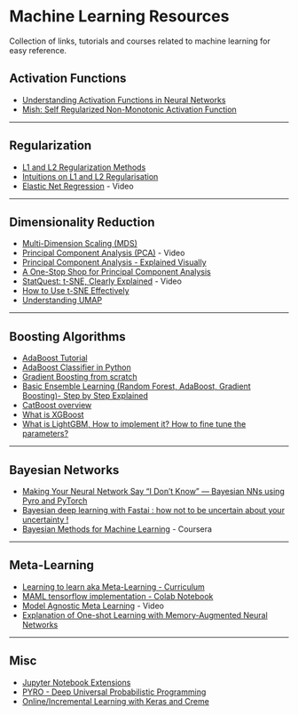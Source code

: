 # Machine Learning Resources
Collection of links, tutorials and courses related to machine learning for easy reference.

## Activation Functions

* [Understanding Activation Functions in Neural Networks](https://medium.com/the-theory-of-everything/understanding-activation-functions-in-neural-networks-9491262884e0)
* [Mish: Self Regularized Non-Monotonic Activation Function](https://github.com/digantamisra98/Mish)
------------ 
## Regularization

* [L1 and L2 Regularization Methods](https://towardsdatascience.com/l1-and-l2-regularization-methods-ce25e7fc831c)
* [Intuitions on L1 and L2 Regularisation](https://towardsdatascience.com/intuitions-on-l1-and-l2-regularisation-235f2db4c261)
* [Elastic Net Regression](https://www.youtube.com/watch?v=1dKRdX9bfIo) - Video
------------ 

## Dimensionality Reduction

* [Multi-Dimension Scaling (MDS)](https://blog.paperspace.com/dimension-reduction-with-multi-dimension-scaling/)
* [Principal Component Analysis (PCA)](https://www.youtube.com/watch?v=FgakZw6K1QQ) - Video
* [Principal Component Analysis - Explained Visually](http://setosa.io/ev/principal-component-analysis/)
* [A One-Stop Shop for Principal Component Analysis](https://towardsdatascience.com/a-one-stop-shop-for-principal-component-analysis-5582fb7e0a9c)
* [StatQuest: t-SNE, Clearly Explained](https://www.youtube.com/watch?v=NEaUSP4YerM) - Video
* [How to Use t-SNE Effectively](https://distill.pub/2016/misread-tsne/)
* [Understanding UMAP](https://pair-code.github.io/understanding-umap/)
------------ 
## Boosting Algorithms

* [AdaBoost Tutorial](https://mccormickml.com/2013/12/13/adaboost-tutorial/)
* [AdaBoost Classifier in Python](https://www.datacamp.com/community/tutorials/adaboost-classifier-python)
* [Gradient Boosting from scratch](https://medium.com/mlreview/gradient-boosting-from-scratch-1e317ae4587d)
* [Basic Ensemble Learning (Random Forest, AdaBoost, Gradient Boosting)- Step by Step Explained](https://towardsdatascience.com/basic-ensemble-learning-random-forest-adaboost-gradient-boosting-step-by-step-explained-95d49d1e2725)
* [CatBoost overview](https://www.kaggle.com/mitribunskiy/tutorial-catboost-overview)
* [What is XGBoost](https://www.kaggle.com/dansbecker/xgboost)
* [What is LightGBM, How to implement it? How to fine tune the parameters?](https://medium.com/@pushkarmandot/https-medium-com-pushkarmandot-what-is-lightgbm-how-to-implement-it-how-to-fine-tune-the-parameters-60347819b7)
------------ 
## Bayesian Networks

* [Making Your Neural Network Say “I Don’t Know” — Bayesian NNs using Pyro and PyTorch](https://towardsdatascience.com/making-your-neural-network-say-i-dont-know-bayesian-nns-using-pyro-and-pytorch-b1c24e6ab8cd)
* [Bayesian deep learning with Fastai : how not to be uncertain about your uncertainty !](https://towardsdatascience.com/bayesian-deep-learning-with-fastai-how-not-to-be-uncertain-about-your-uncertainty-6a99d1aa686e)
* [Bayesian Methods for Machine Learning](https://www.coursera.org/learn/bayesian-methods-in-machine-learning?specialization=aml) - Coursera
------------ 

## Meta-Learning

* [Learning to learn aka Meta-Learning - Curriculum](https://dudeperf3ct.github.io/meta/learning/2019/04/29/Fun-of-Dissecting-Paper/)
* [MAML tensorflow implementation - Colab Notebook](https://colab.research.google.com/github/mari-linhares/tensorflow-maml/blob/master/maml.ipynb#scrollTo=6bCe8vojB2ad)
* [Model Agnostic Meta Learning](https://www.youtube.com/watch?v=wT45v8sIMDM) - Video
* [Explanation of One-shot Learning with Memory-Augmented Neural Networks](https://rylanschaeffer.github.io/content/research/one_shot_learning_with_memory_augmented_nn/main.html)
------------ 

## Misc

* [Jupyter Notebook Extensions](https://towardsdatascience.com/jupyter-notebook-extensions-517fa69d2231)
* [PYRO - Deep Universal Probabilistic Programming](https://pyro.ai/)
* [Online/Incremental Learning with Keras and Creme](https://www.pyimagesearch.com/2019/06/17/online-incremental-learning-with-keras-and-creme/)
